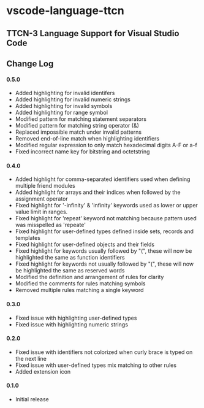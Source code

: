 # vscode-language-ttcn
## TTCN-3 Language Support for Visual Studio Code
## Change Log
#### 0.5.0
- Added highlighting for invalid identifers
- Added highlighting for invalid numeric strings
- Added highlighting for invalid symbols
- Added highlighting for range symbol
- Modified pattern for matching statement separators
- Modified pattern for matching string operator (&)
- Replaced impossible match under invalid patterns
- Removed end-of-line match when highlighting identifiers
- Modified regular expression to only match hexadecimal digits A-F or a-f
- Fixed incorrect name key for bitstring and octetstring

#### 0.4.0
- Added highlight for comma-separated identifiers used when defining multiple friend modules
- Added highlight for arrays and their indices when followed by the assignment operator
- Fixed highlight for '-infinity' & 'infinity' keywords used as lower or upper value limit in ranges.
- Fixed highlight for 'repeat' keyword not matching because pattern used was misspelled as 'repeate'
- Fixed highlight for user-defined types defined inside sets, records and templates
- Fixed highlight for user-defined objects and their fields
- Fixed highlight for keywords usually followed by "(", these will now be highlighted the same as function identifiers
- Fixed highlight for keywords not usually followed by "(", these will now be highlighted the same as reserved words
- Modified the definition and arrangement of rules for clarity
- Modified the comments for rules matching symbols
- Removed multiple rules matching a single keyword

#### 0.3.0
- Fixed issue with highlighting user-defined types
- Fixed issue with highlighting numeric strings

#### 0.2.0
- Fixed issue with identifiers not colorized when curly brace is typed on the next line
- Fixed issue with user-defined types mix matching to other rules
- Added extension icon

#### 0.1.0
- Initial release